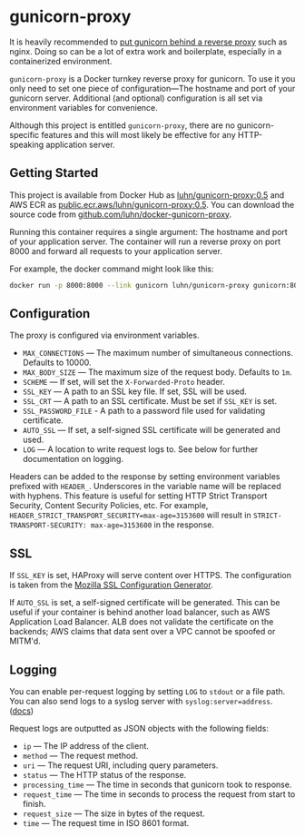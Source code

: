 # gunicorn-proxy

It is heavily recommended to [put gunicorn behind a reverse proxy](https://docs.gunicorn.org/en/stable/deploy.html) such as nginx.
Doing so can be a lot of extra work and boilerplate, especially in a containerized environment.

`gunicorn-proxy` is a Docker turnkey reverse proxy for gunicorn.
To use it you only need to set one piece of configuration—The hostname and port of your gunicorn server.
Additional (and optional) configuration is all set via environment variables for convenience.

Although this project is entitled `gunicorn-proxy`, there are no gunicorn-specific features and this will most likely be effective for any HTTP-speaking application server.

## Getting Started

This project is available from Docker Hub as [luhn/gunicorn-proxy:0.5](https://hub.docker.com/r/luhn/gunicorn-proxy)
and AWS ECR as [public.ecr.aws/luhn/gunicorn-proxy:0.5](https://gallery.ecr.aws/luhn/gunicorn-proxy).
You can download the source code from [github.com/luhn/docker-gunicorn-proxy](https://github.com/luhn/docker-gunicorn-proxy/).

Running this container requires a single argument:  The hostname and port of your application server.
The container will run a reverse proxy on port 8000 and forward all requests to your application server.

For example, the docker command might look like this:

```bash
docker run -p 8000:8000 --link gunicorn luhn/gunicorn-proxy gunicorn:8080
```

## Configuration

The proxy is configured via environment variables.

* `MAX_CONNECTIONS` — The maximum number of simultaneous connections.
  Defaults to 10000.
* `MAX_BODY_SIZE` — The maximum size of the request body.
  Defaults to `1m`.
* `SCHEME` — If set, will set the `X-Forwarded-Proto` header.
* `SSL_KEY` — A path to an SSL key file.
  If set, SSL will be used.
* `SSL_CRT` — A path to an SSL certificate.
  Must be set if `SSL_KEY` is set.
* `SSL_PASSWORD_FILE` - A path to a password file used for validating certificate.
* `AUTO_SSL` — If set, a self-signed SSL certificate will be generated and used.
* `LOG` — A location to write request logs to.
  See below for further documentation on logging.

Headers can be added to the response by setting environment variables prefixed with `HEADER_`.
Underscores in the variable name will be replaced with hyphens.
This feature is useful for setting HTTP Strict Transport Security, Content Security Policies, etc.
For example, `HEADER_STRICT_TRANSPORT_SECURITY=max-age=3153600` will result in `STRICT-TRANSPORT-SECURITY: max-age=3153600` in the response.

## SSL

If `SSL_KEY` is set, HAProxy will serve content over HTTPS.
The configuration is taken from the [Mozilla SSL Configuration Generator](https://ssl-config.mozilla.org/#server=nginx&version=1.17.7&config=intermediate&openssl=1.1.1d&guideline=5.4).

If `AUTO_SSL` is set, a self-signed certificate will be generated.
This can be useful if your container is behind another load balancer, such as AWS Application Load Balancer.
ALB does not validate the certificate on the backends; AWS claims that data sent over a VPC cannot be spoofed or MITM'd.

## Logging

You can enable per-request logging by setting `LOG` to `stdout` or a file path.
You can also send logs to a syslog server with `syslog:server=address`.  ([docs](https://nginx.org/en/docs/syslog.html))

Request logs are outputted as JSON objects with the following fields:

* `ip` — The IP address of the client.
* `method` — The request method.
* `uri` — The request URI, including query parameters.
* `status` — The HTTP status of the response.
* `processing_time` — The time in seconds that gunicorn took to response.
* `request_time` — The time in seconds to process the request from start to finish.
* `request_size` — The size in bytes of the request.
* `time` — The request time in ISO 8601 format.
